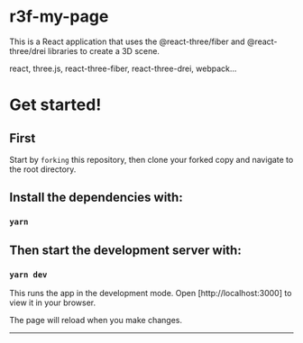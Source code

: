# r3f-my-page
This is a React application that uses the @react-three/fiber and @react-three/drei libraries to create a 3D scene.

react, three.js, react-three-fiber, react-three-drei, webpack...

# Get started!

## First

Start by `forking` this repository, then clone your forked copy and navigate to the root directory.

## Install the dependencies with: 

### `yarn`

## Then start the development server with:

### `yarn dev`

This runs the app in the development mode.
Open [http://localhost:3000] to view it in your browser.

The page will reload when you make changes.

----------------------------------------------